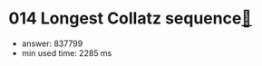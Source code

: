 014 Longest Collatz sequence[:link:](http://projecteuler.net/problem=14)  
========================

- answer: 837799 
- min used time: 2285 ms

